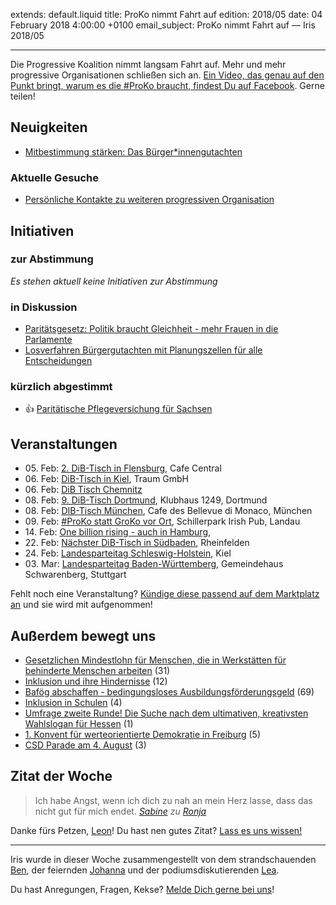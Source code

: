 
extends: default.liquid
title: ProKo nimmt Fahrt auf
edition: 2018/05
date: 04 February 2018 4:00:00 +0100
email_subject: ProKo nimmt Fahrt auf — Iris 2018/05

---
Die Progressive Koalition nimmt langsam Fahrt auf. Mehr und mehr progressive Organisationen schließen sich an. [Ein Video, das genau auf den Punkt bringt, warum es die #ProKo braucht, findest Du auf Facebook](https://de-de.facebook.com/demokratiebewegen/videos/1972061323061384/). Gerne teilen!

## Neuigkeiten

- [Mitbestimmung stärken: Das Bürger*innengutachten](https://dib.de/2018/02/01/mitbestimmung-staerken-das-buergerinnengutachten/)

### Aktuelle Gesuche

 - [Persönliche Kontakte zu weiteren progressiven Organisation](https://marktplatz.dib.de/t/persoenliche-kontakte-zu-weiteren-progressiven-organisation/16376)

## Initiativen

### zur Abstimmung
_Es stehen aktuell keine Initiativen zur Abstimmung_

### in Diskussion
 - [Paritätsgesetz: Politik braucht Gleichheit - mehr Frauen in die Parlamente](https://abstimmen.dib.de/initiative/180-paritatsgesetz-politik-braucht-gleichheit-mehr-frauen-in-die-parlamente)
 - [Losverfahren Bürgergutachten mit Planungszellen für alle Entscheidungen](https://abstimmen.dib.de/initiative/138-losverfahren-burgergutachten-mit-planungszellen-fur-alle-entscheidungen)

### kürzlich abgestimmt

 - 👍 [Paritätische Pflegeversichung für Sachsen](https://abstimmen.dib.de/initiative/174-paritatische-pflegeversichung-fur-sachsen)


## Veranstaltungen

 - 05.&nbsp;Feb: [2. DiB-Tisch in Flensburg](https://marktplatz.dib.de/t/2-dib-tisch-in-flensburg/15833), Cafe Central
 - 06.&nbsp;Feb: [DiB-Tisch in Kiel](https://marktplatz.dib.de/t/dib-tisch-in-kiel-6-02-2018/16565), Traum GmbH
 - 06.&nbsp;Feb: [DiB Tisch Chemnitz](https://marktplatz.dib.de/t/dib-tisch-chemnitz-am-06-02-2018/16465)
 - 08.&nbsp;Feb: [9. DiB-Tisch Dortmund](https://marktplatz.dib.de/t/9-dib-tisch-dortmund/16520), Klubhaus 1249, Dortmund
 - 08.&nbsp;Feb: [DIB-Tisch München](https://marktplatz.dib.de/t/dib-tisch-muenchen-am-08-02-18/16322), Cafe des Bellevue di Monaco, München
 - 09.&nbsp;Feb: [#ProKo statt GroKo vor Ort](https://marktplatz.dib.de/t/proko-statt-groko-vor-ort/16548), Schillerpark Irish Pub, Landau
 - 14.&nbsp;Feb: [One billion rising - auch in Hamburg](https://marktplatz.dib.de/t/one-billion-rising-auch-in-hamburg/15662), 
 - 22.&nbsp;Feb: [Nächster DiB-Tisch in Südbaden](https://marktplatz.dib.de/t/naechster-dib-tisch-in-suedbaden/16431), Rheinfelden
 - 24.&nbsp;Feb: [Landesparteitag Schleswig-Holstein](https://marktplatz.dib.de/t/landesparteitag-schleswig-holstein-am-24-februar-2018/15987), Kiel
 - 03.&nbsp;Mar: [Landesparteitag Baden-Württemberg](https://marktplatz.dib.de/t/einladung-zum-2-landesparteitag/16435), Gemeindehaus Schwarenberg, Stuttgart


Fehlt noch eine Veranstaltung? [Kündige diese passend auf dem Marktplatz an](https://marktplatz.dib.de/t/veranstaltungen-fuer-iris-ankuendigen/11128?source_topic_id=2720) und sie wird mit aufgenommen!

## Außerdem bewegt uns

 - [Gesetzlichen Mindestlohn für Menschen, die in Werkstätten für behinderte Menschen arbeiten](https://marktplatz.dib.de/t/gesetzlichen-mindestlohn-fuer-menschen-die-in-werkstaetten-fuer-behinderte-menschen-arbeiten/16473) (31)
 - [Inklusion und ihre Hindernisse](https://marktplatz.dib.de/t/inklusion-und-ihre-hindernisse/16533) (12)
 - [Bafög abschaffen - bedingungsloses Ausbildungsförderungsgeld](https://marktplatz.dib.de/t/bafoeg-abschaffen-bedingungsloses-ausbildungsfoerderungsgeld/16374) (69)
 - [Inklusion in Schulen](https://marktplatz.dib.de/t/inklusion-in-schulen/16284) (4)
 - [Umfrage zweite Runde! Die Suche nach dem ultimativen, kreativsten Wahlslogan für Hessen](https://marktplatz.dib.de/t/umfrage-zweite-runde-die-suche-nach-dem-ultimativen-kreativsten-wahlslogan-fuer-hessen/16158) (1)
 - [1. Konvent für werteorientierte Demokratie in Freiburg](https://marktplatz.dib.de/t/1-konvent-fuer-werteorientierte-demokratie-in-freiburg/16290) (5)
 - [CSD Parade am 4. August](https://marktplatz.dib.de/t/csd-parade-am-4-august/16249) (3)




## Zitat der Woche

> Ich habe Angst, wenn ich dich zu nah an mein Herz lasse, dass das nicht gut für mich endet. <cite>[Sabine](https://marktplatz.dib.de/u/sabine) zu [Ronja](https://marktplatz.dib.de/u/ronja)</cite>



Danke fürs Petzen, [Leon](https://marktplatz.dib.de/u/leon)! Du hast nen gutes Zitat? [Lass es uns wissen!](https://marktplatz.dib.de/t/lustige-dib-zitate/10175)


---

Iris wurde in dieser Woche zusammengestellt von dem strandschauenden [Ben](https://marktplatz.dib.de/u/Ben/), der feiernden [Johanna](https://marktplatz.dib.de/u/Johanna/) und der podiumsdiskutierenden [Lea](https://marktplatz.dib.de/u/Leia/).

Du hast Anregungen, Fragen, Kekse? [Melde Dich gerne bei uns](https://marktplatz.dib.de/t/neu-iris-die-woechtliche-zusammenfasssung-zum-sonntagsbrunch/10990)!

